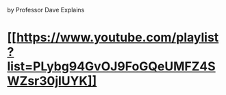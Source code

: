 by Professor Dave Explains

# [[https://www.youtube.com/playlist?list=PLybg94GvOJ9FoGQeUMFZ4SWZsr30jlUYK]]